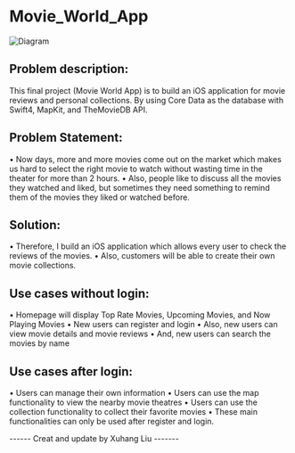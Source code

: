 Movie_World_App
=========
![Diagram](https://github.com/liuxuhangtc/Movie_World_App/blob/master/MovelRater/Assets.xcassets/launch.imageset/launch.png)

## Problem description:
This final project (Movie World App) is to build an iOS application for movie reviews and personal collections. By using Core Data as the database with Swift4, MapKit, and TheMovieDB API.


## Problem Statement:
•	Now days, more and more movies come out on the market which makes us hard to select the right movie to watch without wasting time in the theater for more than 2 hours.
•	Also, people like to discuss all the movies they watched and liked, but sometimes they need something to remind them of the movies they liked or watched before.


## Solution:
•	Therefore, I build an iOS application which allows every user to check the reviews of the movies.
•	Also, customers will be able to create their own movie collections.


## Use cases without login:
•	Homepage will display Top Rate Movies, Upcoming Movies, and Now Playing Movies
•	New users can register and login
•	Also, new users can view movie details and movie reviews
•	And, new users can search the movies by name


## Use cases after login:
•	Users can manage their own information
•	Users can use the map functionality to view the nearby movie theatres
•	Users can use the collection functionality to collect their favorite movies
•	These main functionalities can only be used after register and login.




------ Creat and update by Xuhang Liu -------
